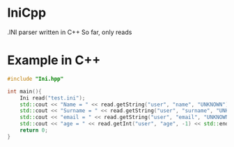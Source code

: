 # IniCpp
.INI parser written in C++
So far, only reads

# Example in C++
```cpp
#include "Ini.hpp"

int main(){
	Ini read("test.ini");
	std::cout << "Name = " << read.getString("user", "name", "UNKNOWN") << std::endl;
	std::cout << "Surname = " << read.getString("user", "surname", "UNKNOWN") << std::endl;
	std::cout << "email = " << read.getString("user", "email", "UNKNOWN@UNKNOWN") << std::endl;
	std::cout << "age = " << read.getInt("user", "age", -1) << std::endl;
	return 0;
}
